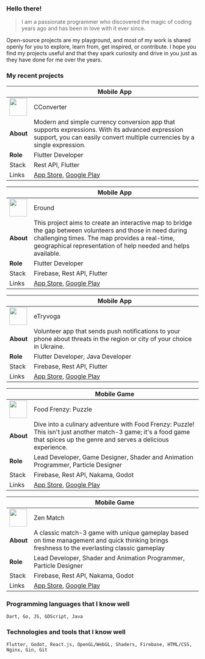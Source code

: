 ### Hello there!

> I am a passionate programmer who discovered the magic of coding years ago and has been in love with it ever since.

Open-source projects are my playground, and most of my work is shared openly for you to explore, learn from, get inspired, or contribute. I hope you find my projects useful and that they spark curiosity and drive in you just as they have done for me over the years.

### My recent projects

|  | Mobile App |
| ------ | ------ |
|<img src="https://user-images.githubusercontent.com/225176/218105285-fba43994-d41e-408b-88e9-90e42f91e7d0.png" width=46 height=46> | CConverter |
| **About** | Modern and simple currency conversion app that supports expressions. With its advanced expression support, you can easily convert multiple currencies by a single expression. |
| **Role** | Flutter Developer |
| Stack | Rest API, Flutter
| Links | [App Store](https://apps.apple.com/pl/app/multi-cconverter/id1627810516), [Google Play](https://play.google.com/store/apps/details?id=com.devolonter.cconverter)|

|  | Mobile App |
| ------ | ------ |
|<img src="https://user-images.githubusercontent.com/225176/173105371-21a3ef93-1306-41c9-a901-f7613d016be4.png" width=46 height=46> | Eround |
| **About** | This project aims to create an interactive map to bridge the gap between volunteers and those in need during challenging times. The map provides a real-time, geographical representation of help needed and helps available. |
| **Role** | Flutter Developer |
| Stack | Firebase, Rest API, Flutter
| Links | [App Store](https://apps.apple.com/pl/app/%D0%B5%D1%80%D0%B0%D1%83%D0%BD%D0%B4/id1619303740), [Google Play](https://play.google.com/store/apps/details?id=com.wildpluto.eradar&hl=ru&gl=US)|

|  | Mobile App |
| ------ | ------ |
|<img src="https://user-images.githubusercontent.com/225176/173105370-7035ffcc-c24d-4844-84cd-a1264f7ca087.png" width=46 height=46> | eTryvoga |
| **About** | Volunteer app that sends push notifications to your phone about threats in the region or city of your choice in Ukraine. |
| **Role** | Flutter Developer, Java Developer |
| Stack | Firebase, Rest API, Flutter
| Links | [App Store](https://apps.apple.com/pl/app/%D1%94%D1%82%D1%80%D0%B8%D0%B2%D0%BE%D0%B3%D0%B0/id1611921749), [Google Play](https://play.google.com/store/apps/details?id=com.wildpluto.ualert&hl=ru&gl=US) |

|  | Mobile Game |
| ------ | ------ |
| <img src="https://user-images.githubusercontent.com/225176/173105373-099423db-1d7d-4a2f-9ddc-1e4e24a06c4d.png" width=46 height=46> | Food Frenzy: Puzzle |
| **About** | Dive into a culinary adventure with Food Frenzy: Puzzle! This isn't just another match-3 game; it's a food game that spices up the genre and serves a delicious experience. |
| **Role** | Lead Developer, Game Designer, Shader and Animation Programmer, Particle Designer |
| Stack | Firebase, Rest API, Nakama, Godot
| Links | [App Store](https://apps.apple.com/pl/app/food-frenzy-puzzle/id1545948097), [Google Play](https://play.google.com/store/apps/details?id=com.wildpluto.foodfrenzy&hl=ru&gl=US)|

|  | Mobile Game |
| ------ | ------ |
| <img src="https://user-images.githubusercontent.com/225176/173104309-d9dd0b00-4bdd-46e5-a893-1547ec921b26.png" width=46 height=46> | Zen Match |
| **About** | A classic match-3 game with unique gameplay based on time management and quick thinking brings freshness to the everlasting classic gameplay |
| **Role** | Lead Developer, Shader and Animation Programmer, Particle Designer |
| Stack | Firebase, Rest API, Nakama, Godot
| Links | [App Store](https://apps.apple.com/pl/app/zen-match/id1518273799), [Google Play](https://play.google.com/store/apps/details?id=com.wildpluto.zenmatch&hl=ru&gl=US) |

### Programming languages that I know well
`Dart, Go, JS, GDScript, Java`

### Technologies and tools that I know well
`Flutter, Godot, React.js, OpenGL/WebGL, Shaders, Firebase, HTML/CSS, Nginx, Gin, Git`
